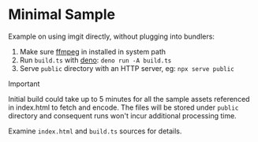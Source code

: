 ﻿# Minimal Sample

Example on using imgit directly, without plugging into bundlers:

1. Make sure [ffmpeg](https://www.ffmpeg.org) in installed in system path
2. Run `build.ts` with [deno](https://deno.com): `deno run -A build.ts`
3. Serve `public` directory with an HTTP server, eg: `npx serve public`

> [!IMPORTANT]
> Initial build could take up to 5 minutes for all the sample assets referenced in index.html to fetch and encode. The files will be stored under `public` directory and consequent runs won't incur additional processing time.

Examine `index.html` and `build.ts` sources for details.
